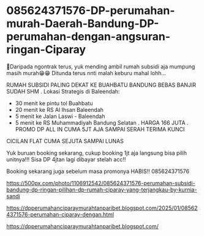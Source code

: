 # 085624371576-DP-perumahan-murah-Daerah-Bandung-DP-perumahan-dengan-angsuran-ringan-Ciparay
📢Daripada ngontrak terus, yuk mending ambil rumah subsidi aja mumpung masih murah😁😁
Ditunda terus nnti malah keburu mahal lohh...

RUMAH SUBSIDI PALING DEKAT KE BUAHBATU BANDUNG BEBAS BANJIR SUDAH SHM
.
Lokasi Strategis di Baleendah:
- 30 menit ke pintu tol Buahbatu
- 20 menit ke RS Al Ihsan Baleendah
- 5 menit ke Jalan Laswi - Baleendah
- 5 menit ke RS Muhammadiyah Bandung Selatan
.
HARGA 166 JUTA 
.
PROMO DP ALL IN CUMA 5JT AJA SAMPAI SERAH TERIMA KUNCI 

CICILAN FLAT CUMA SEJUTA SAMPAI LUNAS

Yuk buruan booking sekarang, cukup booking 1jt aja langsung bisa pilih unitnya!!!
Sisa DP 4jtan lagi dibayar stelah acc!!

Booking sekarang juga sebelum masa promonya HABIS!!
085624371576

https://500px.com/photo/1106912542/085624371576-perumahan-subsidi-bandung-dp-ringan-pilihan-dp-rumah-ciparay-yang-terjangkau-by-kurnia-sandi

https://dpperumahanciparaymurahtanparibet.blogspot.com/2025/01/085624371576-perumahan-ciparay-dengan.html

https://dpperumahanciparaymurahtanparibet.blogspot.com/
